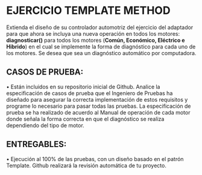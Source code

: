 # EJERCICIO TEMPLATE METHOD

Extienda el diseño de su controlador automotriz del ejercicio del adaptador para que ahora se incluya una nueva operación en todos los motores: **diagnosticar()** para todos los motores (**Común, Económico, Eléctrico e Hibrido**) en el cual se implemente la forma de diagnóstico para cada uno de los motores. Se desea que sea un diagnóstico automático por computadora.

## CASOS DE PRUEBA:

•	Están incluidos en su repositorio inicial de Github. Analice la especificación de casos de prueba que el Ingeniero de Pruebas ha diseñado para asegurar la correcta implementación de estos requisitos y programe lo necesario para pasar todas las pruebas. La especificación de prueba se ha realizado de acuerdo al Manual de operación de cada motor donde señala la forma correcta en que el diagnóstico se realiza dependiendo del tipo de motor.

## ENTREGABLES:

•	Ejecución al 100% de las pruebas, con un diseño basado en el patrón Template. Github realizará la revisión automática de tu proyecto.
